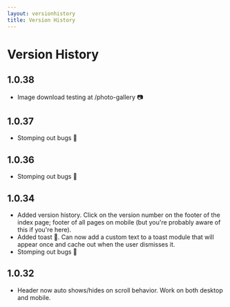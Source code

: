 ```yaml
---
layout: versionhistory
title: Version History
---
```





# Version History
## 1.0.38
* Image download testing at /photo-gallery 📷

## 1.0.37
* Stomping out bugs 🐛

## 1.0.36
* Stomping out bugs 🐛

## 1.0.34
* Added version history. Click on the version number on the footer of the index page; footer of all pages on mobile (but you're probably aware of this if you're here).
* Added toast 🍞. Can now add a custom text to a toast module that will appear once and cache out when the user dismisses it.
* Stomping out bugs 🐛

## 1.0.32
* Header now auto shows/hides on scroll behavior. Work on both desktop and mobile.